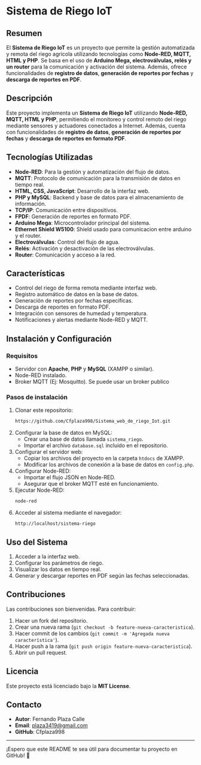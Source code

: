 # Sistema de Riego IoT

## Resumen

El **Sistema de Riego IoT** es un proyecto que permite la gestión automatizada y remota del riego agrícola utilizando tecnologías como **Node-RED, MQTT, HTML y PHP**. Se basa en el uso de **Arduino Mega, electroválvulas, relés y un router** para la comunicación y activación del sistema. Además, ofrece funcionalidades de **registro de datos**, **generación de reportes por fechas** y **descarga de reportes en PDF**.

## Descripción

Este proyecto implementa un **Sistema de Riego IoT** utilizando **Node-RED, MQTT, HTML y PHP**, permitiendo el monitoreo y control remoto del riego mediante sensores y actuadores conectados a Internet. Además, cuenta con funcionalidades de **registro de datos**, **generación de reportes por fechas** y **descarga de reportes en formato PDF**.

## Tecnologías Utilizadas

- **Node-RED**: Para la gestión y automatización del flujo de datos.
- **MQTT**: Protocolo de comunicación para la transmisión de datos en tiempo real.
- **HTML, CSS, JavaScript**: Desarrollo de la interfaz web.
- **PHP y MySQL**: Backend y base de datos para el almacenamiento de información.
- **TCP/IP**: Comunicación entre dispositivos.
- **FPDF**: Generación de reportes en formato PDF.
- **Arduino Mega**: Microcontrolador principal del sistema.
- **Ethernet Shield W5100**: Shield usado para comunicacion entre arduino y el router.
- **Electroválvulas**: Control del flujo de agua.
- **Relés**: Activación y desactivación de las electroválvulas.
- **Router**: Comunicación y acceso a la red.

## Características

- Control del riego de forma remota mediante interfaz web.
- Registro automático de datos en la base de datos.
- Generación de reportes por fechas específicas.
- Descarga de reportes en formato PDF.
- Integración con sensores de humedad y temperatura.
- Notificaciones y alertas mediante Node-RED y MQTT.

## Instalación y Configuración

### Requisitos

- Servidor con **Apache**, **PHP** y **MySQL** (XAMPP o similar).
- Node-RED instalado.
- Broker MQTT (Ej: Mosquitto). Se puede usar un broker publico

### Pasos de instalación

1. Clonar este repositorio:
   ```bash
   https://github.com/Cfplaza998/Sistema_web_de_riego_Iot.git
   ```
2. Configurar la base de datos en MySQL:
   - Crear una base de datos llamada `sistema_riego`.
   - Importar el archivo `database.sql` incluido en el repositorio.
3. Configurar el servidor web:
   - Copiar los archivos del proyecto en la carpeta `htdocs` de XAMPP.
   - Modificar los archivos de conexión a la base de datos en `config.php`.
4. Configurar Node-RED:
   - Importar el flujo JSON en Node-RED.
   - Asegurar que el broker MQTT esté en funcionamiento.
5. Ejecutar Node-RED:
   ```bash
   node-red
   ```
6. Acceder al sistema mediante el navegador:
   ```
   http://localhost/sistema-riego
   ```

## Uso del Sistema

1. Acceder a la interfaz web.
2. Configurar los parámetros de riego.
3. Visualizar los datos en tiempo real.
4. Generar y descargar reportes en PDF según las fechas seleccionadas.

## Contribuciones

Las contribuciones son bienvenidas. Para contribuir:

1. Hacer un fork del repositorio.
2. Crear una nueva rama (`git checkout -b feature-nueva-caracteristica`).
3. Hacer commit de los cambios (`git commit -m 'Agregada nueva característica'`).
4. Hacer push a la rama (`git push origin feature-nueva-caracteristica`).
5. Abrir un pull request.

## Licencia

Este proyecto está licenciado bajo la **MIT License**.

## Contacto

- **Autor**: Fernando Plaza Calle
- **Email**: plaza3419@gmail.com
- **GitHub**: Cfplaza998

---

¡Espero que este README te sea útil para documentar tu proyecto en GitHub! 🚀

